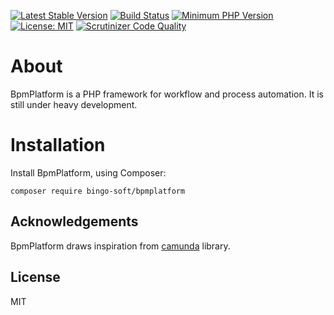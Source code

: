 [![Latest Stable Version](https://poser.pugx.org/bingo-soft/bpmplatform/v/stable.png)](https://packagist.org/packages/bingo-soft/bpmplatform)
[![Build Status](https://api.travis-ci.com/bingo-soft/bpmplatform.svg?branch=main)](https://travis-ci.com/bingo-soft/bpmplatform)
[![Minimum PHP Version](https://img.shields.io/badge/php-%3E%3D%207.3-8892BF.svg)](https://php.net/)
[![License: MIT](https://img.shields.io/badge/License-MIT-green.svg)](https://opensource.org/licenses/MIT)
[![Scrutinizer Code Quality](https://scrutinizer-ci.com/g/bingo-soft/bpmplatform/badges/quality-score.png?b=main)](https://scrutinizer-ci.com/g/bingo-soft/bpmplatform/?branch=main)


# About

BpmPlatform is a PHP framework for workflow and process automation. It is still under heavy development.

# Installation

Install BpmPlatform, using Composer:

```
composer require bingo-soft/bpmplatform
```

## Acknowledgements

BpmPlatform draws inspiration from [camunda](https://github.com/camunda/camunda-bpm-platform) library.

## License

MIT